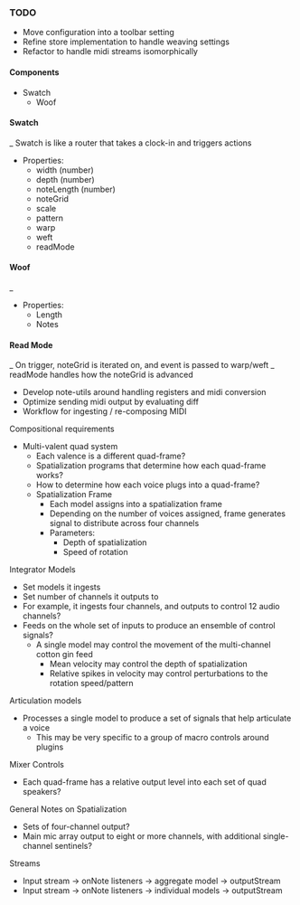 ### TODO
* Move configuration into a toolbar setting
* Refine store implementation to handle weaving settings
* Refactor to handle midi streams isomorphically

#### Components
* Swatch
  * Woof

#### Swatch
_ Swatch is like a router that takes a clock-in and triggers actions
* Properties:
  - width (number)
  - depth (number)
  - noteLength (number)
  - noteGrid
  - scale
  - pattern
  - warp
  - weft
  - readMode

#### Woof
_ 
* Properties:
  - Length
  - Notes


#### Read Mode
_ On trigger, noteGrid is iterated on, and event is passed to warp/weft
_ readMode handles how the noteGrid is advanced


- Develop note-utils around handling registers and midi conversion
- Optimize sending midi output by evaluating diff
- Workflow for ingesting / re-composing MIDI


Compositional requirements
- Multi-valent quad system
  - Each valence is a different quad-frame?
  - Spatialization programs that determine how each quad-frame works?
  - How to determine how each voice plugs into a quad-frame?
  - Spatialization Frame
    - Each model assigns into a spatialization frame
    - Depending on the number of voices assigned, frame generates signal to distribute across four channels
    - Parameters:
      - Depth of spatialization
      - Speed of rotation

Integrator Models
- Set models it ingests
- Set number of channels it outputs to
- For example, it ingests four channels, and outputs to control 12 audio channels?
- Feeds on the whole set of inputs to produce an ensemble of control signals?
  - A single model may control the movement of the multi-channel cotton gin feed
    - Mean velocity may control the depth of spatialization
    - Relative spikes in velocity may control perturbations to the rotation speed/pattern

Articulation models
- Processes a single model to produce a set of signals that help articulate a voice
  - This may be very specific to a group of macro controls around plugins

Mixer Controls
- Each quad-frame has a relative output level into each set of quad speakers?

General Notes on Spatialization
- Sets of four-channel output?
- Main mic array output to eight or more channels, with additional single-channel sentinels?

Streams
- Input stream -> onNote listeners -> aggregate model -> outputStream
- Input stream -> onNote listeners -> individual models -> outputStream
